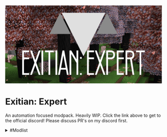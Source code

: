 
[<img alt="alt_text" width="1024px" src="/images/pack_github.png" />](https://discord.gg/jrvXcyAvuw)

# Exitian: Expert

An automation focused modpack. Heavily WIP. Click the link above to get to the official discord!
Please discuss PR's on my discord first.

<details>
  <summary>#Modlist</summary>
  
* ftb-essentials-1802.1.7-build.42.jar
* supermartijn642configlib-1.0.9-mc1.18.jar
* AllTheCompatibility-1.18.x-(v.1.8.1).jar
* IntegratedTerminals-1.18.2-1.2.16.jar
* Uppers-0.4.1.jar
* mcw-windows-2.0.3-mc1.18.2.jar
* modnametooltip-1.18.1-1.18.0.jar
* macawsroofsbyg-1.18.2-1.0.jar
* CTM-1.18.2-1.1.4+4.jar
* IntegratedREST-1.18.2-1.1.5.jar
* WitherSkeletonTweaks-1.18.2-7.1.2.jar
* DarkUtilities-Forge-1.18.2-10.0.4.jar
* Apotheosis-1.18.2-5.3.4.jar
* PickUpNotifier-v3.2.0-1.18.2-Forge.jar
* balm-3.0.3+0.jar
* JustEnoughResources-1.18.2-0.14.1.167.jar
* cloth-config-6.2.57-forge.jar
* soundphysics-forge-1.18.2-1.0.5.jar
* shetiphiancore-1.18-3.10.9.jar
* emojiful-1.18.2-3.0.1.jar
* LavaClearView-1.18.2-forge-4.0.1.jar
* alltheores-1.9.5-1.18.2-40.1.0.jar
* torchmaster-18.1.0.jar
* TipTheScales-forge-1.18.2-5.0.6.jar
* Amplified_Nether_v1.1.1.jar
* verdure-1.18.2-1.1.0.jar
* ToolStats-Forge-1.18.2-9.0.1.jar
* mcw-trapdoors-1.0.5-mc1.18.2.jar
* silent-gear-1.18.2-2.10.1.jar
* supermartijn642corelib-1.0.16b-mc1.18.jar
* Botania-1.18.2-431.jar
* Highlighter-1.18.1-1.1.2.jar
* curios-forge-1.18.2-5.0.7.0.jar
* armorpointspp-forge-1.18.2-3.0.0-beta5.jar
* extlights-4.4.jar
* Measurements-1.18-1.2.jar
* NaturesAura-36.0.jar
* constructionwand-1.18.2-2.7.jar
* mcw-roofs-2.1.2-mc1.18.2.jar
* biomeinfo-1.18.2-1.4.jar
* mcw-furniture-3.0.0-mc1.18.2.jar
* JadeAddons-1.18.2-2.0.0.jar
* PackagedMekemicals-1.18.2-1.0.1.1.jar
* FastLeafDecay-28.jar
* geckolib-1.18-forge-3.0.15.jar
* EnchantingInfuser-v3.2.0-1.18.2-Forge.jar
* NekosEnchantedBooks-1.18.2-1.6.1.jar
* mcw-lights-1.0.3-mc1.18.2.jar
* radium-0.7.10.jar
* clienttweaks-forge-1.18.1-7.1.0.jar
* StylishEffects-v3.1.0-1.18.2-Forge.jar
* DisenchantmentEditTable-1.18.1-1.0.7.jar
* jei-1.18.2-9.7.0.193.jar
* VisualWorkbench-v3.2.0-1.18.2-Forge.jar
* AttributeFix-Forge-1.18.2-14.0.1.jar
* caelus-forge-1.18.1-3.0.0.2.jar
* minicoal-1.18.1-1.0.0.jar
* colytra-forge-1.18.1-5.2.0.2.jar
* AllTheCompressed-1.0.6-1.18.2-40.0.31.jar
* RingsOfAscension-1.18.2-1.0.1.jar
* PassableFoliage-1.18.2-forge-4.0.3.jar
* Fallingleaves-1.18.2-1.3.2.jar
* shutupexperimentalsettings-1.0.5.jar
* oresabovediamonds-8.1.1.jar
* sweetconcrete-1.18.2-1.8.1.jar
* NaturesCompass-1.18.2-1.9.5-forge.jar
* LibX-1.18.2-3.2.17.jar
* compactmachines-4.2.0.jar
* MorePeripherals_1.18.2-1.3.1.jar
* curioofundying-forge-1.18-5.3.0.0.jar
* farmingforblockheads-forge-1.18.2-10.0.1.jar
* pneumaticcraft-repressurized-1.18.2-3.2.0-74.jar
* questsadditions-1.18.2-1.3.0.jar
* RedstoneLampsPlus (1.18.2).jar
* MythicBotany-1.18.2-2.1.4.jar
* IntegratedCrafting-1.18.2-1.0.22.jar
* plonk-1.18.2-10.0.2.jar
* radon-0.8.1.jar
* TerraBlender-forge-1.18.2-1.1.0.99.jar
* MouseTweaks-forge-mc1.18-2.21.jar
* [Forge] Wildfire Female Gender Mod-2.9.jar
* Mekanism-1.18.2-10.2.0.459.jar
* ImmersiveEngineering-1.18.2-8.0.1-147.jar
* Ding-1.18-1.3.0.jar
* domum_ornamentum-1.18.2-1.0.50-ALPHA-universal.jar
* mmlib-1.0.1-1.18.2.jar
* flywheel-forge-1.18-0.6.2.jar
* IntegratedDynamics-1.18.2-1.10.13.jar
* itemcollectors-1.1.5-mc1.18.jar
* Croptopia-1.18.2-FORGE-2.0.0.jar
* experienceobelisk_v1.3.1-1.18.2.jar
* polymorph-forge-1.18.1-0.43.jar
* JustEnoughProfessions-1.18.2-1.2.2.jar
* AutoRegLib-1.7-53.jar
* entityculling-forge-mc1.18-1.5.1.jar
* norecipeadvancements-1.18.2-2.0.1.jar
* AmbientEnvironment-forge-1.18.2-7.0+19.jar
* FastFurnace-1.18.2-6.0.3.jar
* portabletanks-1.1.4-mc1.18.jar
* appleskin-forge-mc1.18-2.4.0.jar
* lootr-1.18.2-0.2.16.52.jar
* connectedglass-1.1.3-mc1.18.jar
* occultism-1.18.2-1.33.0.jar
* PuzzlesLib-v3.3.2-1.18.2-Forge.jar
* Oh_The_Biomes_You'll_Go-forge-1.18.2-1.4-RC-10-all.jar
* Aquaculture-1.18.2-2.3.6.jar
* Corail-Backpack-1.18.2-130.jar
* extremeSoundMuffler-3.24_Forge-1.18.1.jar
* CosmeticArmorReworked-1.18.2-v2.jar
* xptome-1.18.2-2.1.5.jar
* defaultoptions-forge-1.18.1-14.1.0.jar
* CyclopsCore-1.18.2-1.13.4.jar
* notenoughcrashes-4.1.4+1.18.2-forge.jar
* autorun-1.18-1.1.0.jar
* netherportalfix-forge-1.18-9.0.0.jar
* advancedperipherals-1.18.2-0.7.14b.jar
* ExtendedCrafting-1.18.2-4.1.0.jar
* connectivity-1.18.2-2.8.jar
* dynamiclights-1.18.6.jar
* macawsbridgesbyg-1.18.2-1.0.jar
* kleeslabs-forge-1.18.1-11.1.0.jar
* rsgauges-1.18.2-1.2.16-b1.jar
* nologpunch-1.18.2-2.0.0.jar
* glassential-forge-1.18.2-1.2.3.jar
* cookingforblockheads-forge-1.18.2-12.0.1.jar
* Controlling-forge-1.18.2-9.0+19.jar
* Placebo-1.18.2-6.2.1.jar
* citadel-1.11.2-1.18.2.jar
* alexsmobs-1.17.5.jar
* potionsmaster-0.5.8-1.18.2-40.1.0.jar
* feature_nbt_deadlock_be_gone_forge-2.0.0+1.18.2.jar
* Bookshelf-Forge-1.18.2-13.0.13.jar
* sophisticatedbackpacks-1.18.2-3.15.17.559.jar
* mcw-doors-1.0.6-mc1.18.2.jar
* jeed-1.18.2-1.10.jar
* MekanismGenerators-1.18.2-10.2.0.459.jar
* FpsReducer2-forge-1.18.2-2.0.jar
* absentbydesign-1.18.2-1.6.2.jar
* mob_grinding_utils-1.18.2-0.4.36.jar
* ExperienceBugFix-1.18-1.38.0.2.jar
* JEIEnchantmentInfo-1.17.1-2.0.0.jar
* EquipmentCompare-1.18.1-1.2.12.jar
* OreTweaker-1.18.2-3.3.0.jar
* mcw-bridges-2.0.2-mc1.18.2.jar
* FarmersDelight-1.18.2-1.1.0.jar
* corn_delight-1.0.2-1.18.2.jar
* honeyexpansion-1.1.1.jar
* DustrialDecor-1.3.3-1.18.2.jar
* endertanks-1.18-1.11.6.jar
* CommonCapabilities-1.18.2-2.8.2.jar
* AmbientSounds_FORGE_v5.0.16_mc1.18.2.jar
* crashutilities-4.0.jar
* getittogetherdrops-1.18.2-1.2.jar
* mcw-fences-1.0.4-mc1.18.2.jar
* wirelesschargers-1.0.5-mc1.18.jar
* Patchouli-1.18.2-67.jar
* ars_nouveau-1.18.2-2.4.0.jar
* IronChests-forge-1.18.2-1.3.0.jar
* time-in-a-bottle-2.1.0-mc1.18.1.jar
* IntegratedTunnels-1.18.2-1.8.11.jar
* lottaterracotta-1.18.2-1.4.1.jar
* libnonymous-2.1.0.jar
* elevatorid-1.18.2-1.8.4.jar
* Runelic-Forge-1.18.2-11.0.1.jar
* MekanismTools-1.18.2-10.2.0.459.jar
* architectury-4.2.50.jar
* ftb-library-forge-1802.3.6-build.115.jar
* findme-3.0.6-forge.jar
* ftb-teams-forge-1802.2.6-build.51.jar
* cc-tweaked-1.18.2-1.100.5.jar
* AI-Improvements-1.18-0.4.0.jar
* cherishedworlds-forge-1.18-5.1.1.0.jar
* trashcans-1.0.14-mc1.18.jar
* bwncr-forge-1.18.1-3.10.18.jar
* probejs-2.8.0-forge.jar
* polylib-forge-1801.0.2-build.13.jar
* GameMenuModOption-1.18-Forge-1.14.jar
* DarkModeEverywhere-1.18.1-1.0.1.jar
* Cyclic-1.18.2-1.6.18.jar
* BetterAdvancements-1.18.2-0.2.0.129.jar
* rhino-forge-1801.1.9-build.135.jar
* Cucumber-1.18.2-5.1.0.jar
* jmi-1.18.2-0.9-49.jar
* flatbedrock-1.4.2-build.9+mc1.18.2.jar
* Snad-1.18.2-1.22.04.15a.jar
* additionallanterns-1.0.1-mc1.18.jar
* item-filters-forge-1802.2.7-build.25.jar
* simple-rpc-1.18.2-3.0.0.jar
* allyoucaneat-1.18.2-0.5v.jar
* reap-1.18.2-1.0.0.jar
* create-mc1.18.2_v0.4.1.jar
* waystones-forge-1.18.2-10.0.0.jar
* Clumps-forge-1.18.2-8.0.0+8.jar
* journeymap-1.18.2-5.8.2-forge.jar
* comforts-forge-1.18.2-5.0.0.4.jar
* artifacts-1.18.2-4.0.7.jar
* SimpleStorageNetwork-1.18.2-1.6.1.jar
* configured-1.5.3-1.18.2.jar
* Decorative Blocks-forge-1.18.2-2.1.0.jar
* VanillaTweaks-forge-1.18.2-1.5.57.jar
* bonsaitrees3-3.1.0.jar
* ExplorersCompass-1.18.2-1.2.1-forge.jar
* mahoutsukai-1.18.2-v1.34.12.jar
* PackagedExCrafting-1.18.2-3.1.0.1.jar
* ToastControl-1.18.2-6.0.2.jar
* blueprint-1.18.2-5.3.2.jar
* ftb-chunks-forge-1802.3.5-build.132.jar
* kubejs-forge-1802.5.1-build.363.jar
* ftb-quests-forge-1802.3.8-build.101.jar
* kubejs-create-1802.2.1-build.16.jar
* kubejs-immersive-engineering-1802.2.1-build.35.jar
* kubejs-mekanism-1802.1.3-build.6.jar
* 3dskinlayers-forge-1.4.4-mc1.18.2.jar
* curiouslights-forge-1.1.0+1.18.2.jar
* ColossalChests-1.18.2-1.8.3.jar
* selene-1.18.2-1.15.4-lastdebug.jar
* supplementaries-1.18.2-1.3.7.jar
* craftingtweaks-forge-1.18.1-14.0.2.jar
* EnchantmentDescriptions-Forge-1.18.2-10.0.3.jar
* eccentrictome-1.18.2-1.5.0.jar
* titanium-1.18.2-3.5.0-32.jar
* silent-lib-1.18.2-6.2.0.jar
* Jade-1.18.2-5.1.0.jar
* appliedenergistics2-11.0.0-alpha.6.jar
* AEInfinityBooster-1.18.2-1.1.0+8.jar
* AE2WTLib-11.0.0-alpha.2.jar
* AE2-Things-1.0.1-beta.jar
* CreativeCore_FORGE_v2.6.9_mc1.18.2.jar
* PackagedAuto-1.18.2-3.1.1.10.jar
* NethersDelight-1.18.2-2.2.0.jar
* Iceberg-1.18.2-1.0.40.jar
* Quark-3.2-353.jar
* PigPen-Forge-1.18.2-8.0.1.jar
* FastWorkbench-1.18.2-6.0.2.jar
* enderchests-1.18-1.9.5.jar
* Applied-Botanics-1.0.1.jar
* World Stripper-1.18.2-3.1.0.jar
* creeperoverhaul-1.18.2-1.3.0-forge.jar
* ferritecore-4.2.1-forge.jar
* SoL-Carrot-1.18.1-1.12.0.jar
* functionalstorage-1.18.2-0.0.12.jar
* Lychee-1.18.2-forge-2.1.1.jar
* BetterF3-1.2.4-Forge-1.18.2.jar
* Applied-Mekanistics-1.1.4-beta.jar
* expandability-6.0.0.jar
* valhelsia_core-1.18.2-0.3.1.jar
* forbidden_arcanus-1.18.2-2.0.0.jar
* no-telemetry-1.3.0.jar
* Morph-o-Tool-1.5-32.jar
* flickerfix-2.0.0.jar
* createaddition-1.18.2-20220424a.jar"
</details>
